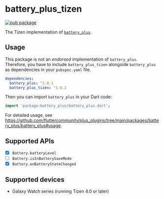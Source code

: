 # battery_plus_tizen

[![pub package](https://img.shields.io/pub/v/battery_plus_tizen.svg)](https://pub.dev/packages/battery_plus_tizen)

The Tizen implementation of [`battery_plus`](https://github.com/fluttercommunity/plus_plugins/tree/main/packages/battery_plus).

## Usage

This package is not an _endorsed_ implementation of `battery_plus`. Therefore, you have to include `battery_plus_tizen` alongside `battery_plus` as dependencies in your `pubspec.yaml` file.

```yaml
dependencies:
  battery_plus: ^2.0.1
  battery_plus_tizen: ^1.0.2
```

Then you can import `battery_plus` in your Dart code:

```dart
import 'package:battery_plus/battery_plus.dart';
```

For detailed usage, see https://github.com/fluttercommunity/plus_plugins/tree/main/packages/battery_plus/battery_plus#usage.

## Supported APIs

- [x] `Battery.batteryLevel`
- [ ] `Battery.isInBatterySaveMode`
- [x] `Battery.onBatteryStateChanged`

## Supported devices

- Galaxy Watch series (running Tizen 4.0 or later)
